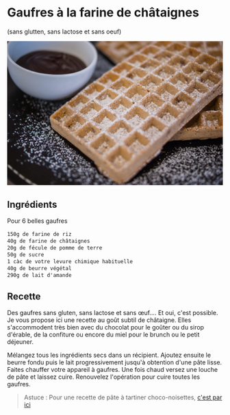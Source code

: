 # Gaufres à la farine de châtaignes
(sans glutten, sans lactose et sans oeuf)  

![](../img/gaufres--la-farine-de-chataignes-3.jpg)

## Ingrédients
Pour 6 belles gaufres

    150g de farine de riz
    40g de farine de châtaignes
    20g de fécule de pomme de terre
    50g de sucre
    1 càc de votre levure chimique habituelle
    40g de beurre végétal
    290g de lait d'amande

## Recette
Des gaufres sans gluten, sans lactose et sans œuf…. Et oui, c'est possible. Je vous propose ici une recette au goût subtil de châtaigne. Elles s'accommodent très bien avec du chocolat pour le goûter ou du sirop d'érable, de la confiture ou encore du miel pour le brunch ou le petit déjeuner.



Mélangez tous les ingrédients secs dans un récipient. Ajoutez ensuite le beurre fondu puis le lait progressivement jusqu'à obtention d'une pâte lisse.
Faites chauffer votre appareil à gaufres. Une fois chaud versez une louche de pâte et laissez cuire. Renouvelez l'opération pour cuire toutes les gaufres.

> Astuce : Pour une recette de pâte à tartiner choco-noisettes, [c'est par ici](./Pate-a-tartiner-choco-noisettes.md)
